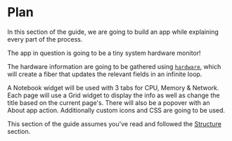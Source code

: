 # Plan

In this section of the guide, we are going to build an app while explaining every part of the process.

The app in question is going to be a tiny system hardware monitor!

The hardware information are going to be gathered using [`hardware`](https://github.com/crystal-community/hardware), which will create a fiber that updates the relevant fields in an infinite loop.

A Notebook widget will be used with 3 tabs for CPU, Memory & Network. Each page will use a Grid widget to display the info as well as change the title based on the current page's. There will also be a popover with an About app action. Additionally custom icons and CSS are going to be used.

This section of the guide assumes you've read and followed the [Structure](../structure/template) section.
